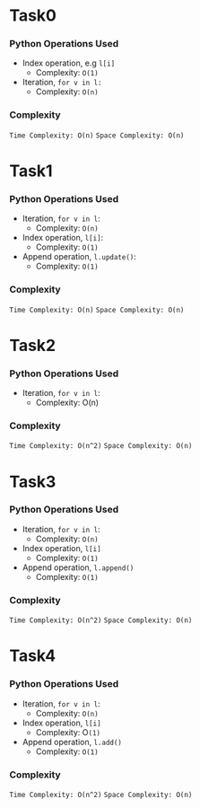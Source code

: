 # Task0
### Python Operations Used
* Index operation, e.g ```l[i]```
  - Complexity: ```O(1)```
* Iteration, ```for v in l:```
  - Complexity: ```O(n)```
### Complexity
```Time Complexity: O(n)```
```Space Complexity: O(n)```
# Task1
### Python Operations Used
* Iteration, ```for v in l```:
  - Complexity: ```O(n)```
* Index operation, ```l[i]```:
  - Complexity: ```O(1)```
* Append operation, ```l.update()```:
  - Complexity: ```O(1)```
### Complexity
```Time Complexity: O(n)```
```Space Complexity: O(n)```
# Task2
### Python Operations Used
* Iteration, ```for v in l```:
  - Complexity: O(n)
### Complexity
```Time Complexity: O(n^2)```
```Space Complexity: O(n)```
# Task3
### Python Operations Used
* Iteration, ```for v in l```:
  - Complexity: ```O(n)```
* Index operation, ```l[i]```
  - Complexity: ```O(1)```
* Append operation, ``l.append()``
  - Complexity: ```O(1)```
### Complexity
```Time Complexity: O(n^2)```
```Space Complexity: O(n)```
# Task4
### Python Operations Used
* Iteration, ```for v in l```:
  - Complexity: ```O(n)```
* Index operation, ```l[i]```
  - Complexity: O```(1)```
* Append operation, ``l.add()``
  - Complexity: ```O(1)```
### Complexity
```Time Complexity: O(n^2)```
```Space Complexity: O(n)```